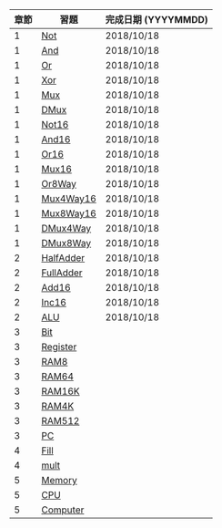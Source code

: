 章節 | 習題                                   | 完成日期 (YYYYMMDD)
-----|----------------------------------------|---------------------
1    | [Not](01/Not.hdl)                      |2018/10/18
1    | [And](01/And.hdl)                      |2018/10/18
1    | [Or](01/Or.hdl)                        |2018/10/18
1    | [Xor](01/Xor.hdl)                      |2018/10/18
1    | [Mux](01/Mux.hdl)                      |2018/10/18
1    | [DMux](01/DMux.hdl)                    |2018/10/18
1    | [Not16](01/Not16.hdl)                  |2018/10/18
1    | [And16](01/And16.hdl)                  |2018/10/18
1    | [Or16](01/Or16.hdl)                    |2018/10/18
1    | [Mux16](01/Mux16.hdl)                  |2018/10/18
1    | [Or8Way](01/Or8Way.hdl)                |2018/10/18
1    | [Mux4Way16](01/Mux4Way16.hdl)          |2018/10/18
1    | [Mux8Way16](01/Mux8Way16.hdl)          |2018/10/18
1    | [DMux4Way](01/DMux4Way.hdl)            |2018/10/18
1    | [DMux8Way](01/DMux8Way.hdl)            |2018/10/18
2    | [HalfAdder](02/HalfAdder.hdl)          |2018/10/18
2    | [FullAdder](02/FullAdder.hdl)          |2018/10/18
2    | [Add16](02/Add16.hdl)                  |2018/10/18
2    | [Inc16](02/Inc16.hdl)                  |2018/10/18
2    | [ALU](02/ALU.hdl)                      |2018/10/18
3    | [Bit](03/a/Bit.hdl)                    |
3    | [Register](03/a/Register.hdl)          |
3    | [RAM8](03/a/RAM8.hdl)                  |
3    | [RAM64](03/a/RAM64.hdl)                |
3    | [RAM16K](03/b/RAM16K.hdl)              |
3    | [RAM4K](03/b/RAM4K.hdl)                |
3    | [RAM512](03/b/RAM512.hdl)              |
3    | [PC](03/a/PC.hdl)                      |
4    | [Fill](04/fill/Fill.asm)               |
4    | [mult](04/mult/mult.asm)               |
5    | [Memory](05/Memory.hdl)                |
5    | [CPU](05/CPU.hdl)                      |
5    | [Computer](05/Computer.hdl)            |

